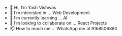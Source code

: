 - 👋 Hi, I’m Yash Vishwas
- 👀 I’m interested in ... Web Development
- 🌱 I’m currently learning ... AI
- 💞️ I’m looking to collaborate on ... React Projects
- 📫 How to reach me ... WhatsApp me at 9168506880


<!---
YujiItaori/YujiItaori is a ✨ special ✨ repository because its `README.md` (this file) appears on your GitHub profile.
You can click the Preview link to take a look at your changes.
--->
